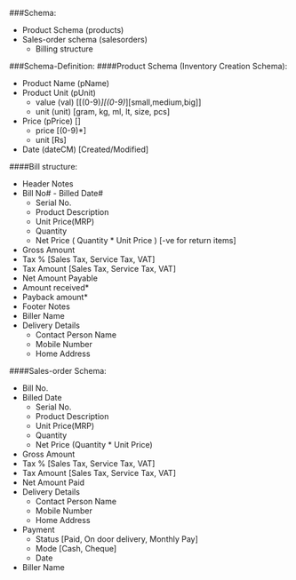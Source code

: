 ###Schema:
* Product Schema (products)
* Sales-order schema (salesorders)
  * Billing structure

###Schema-Definition:
####Product Schema (Inventory Creation Schema):
* Product Name (pName)
* Product Unit (pUnit)
  * value (val) [[(0-9)*][(0-9)*][small,medium,big]]
  * unit (unit) [gram, kg, ml, lt, size, pcs]
* Price (pPrice) []
  * price [(0-9)*]
  * unit [Rs]
* Date (dateCM) [Created/Modified]

####Bill structure:
* Header Notes
* Bill No# - Billed Date#
  * Serial No.
  * Product Description
  * Unit Price(MRP)
  * Quantity
  * Net Price ( Quantity * Unit Price ) [-ve for return items]
* Gross Amount
* Tax % [Sales Tax, Service Tax, VAT]
* Tax Amount [Sales Tax, Service Tax, VAT]
* Net Amount Payable
* Amount received*
* Payback amount*
* Footer Notes
* Biller Name
* Delivery Details
  * Contact Person Name
  * Mobile Number
  * Home Address

####Sales-order Schema:
* Bill No.
* Billed Date
  * Serial No.
  * Product Description
  * Unit Price(MRP)
  * Quantity
  * Net Price (Quantity *  Unit Price)
* Gross Amount
* Tax % [Sales Tax, Service Tax, VAT]
* Tax Amount [Sales Tax, Service Tax, VAT]
* Net Amount Paid
* Delivery Details
  * Contact Person Name
  * Mobile Number
  * Home Address 
* Payment
  * Status [Paid, On door delivery, Monthly Pay]
  * Mode [Cash, Cheque]
  * Date
* Biller Name
